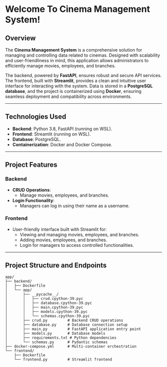 # Welcome To Cinema Management System!

## Overview
The **Cinema Management System** is a comprehensive solution for managing and controlling data related to cinemas. Designed with scalability and user-friendliness in mind, this application allows administrators to efficiently manage movies, employees, and branches.

The backend, powered by **FastAPI**, ensures robust and secure API services. The frontend, built with **Streamlit**, provides a clean and intuitive user interface for interacting with the system. Data is stored in a **PostgreSQL database**, and the project is containerized using **Docker**, ensuring seamless deployment and compatibility across environments.

---

## Technologies Used
- **Backend**: Python 3.8, FastAPI (running on WSL).
- **Frontend**: Streamlit (running on WSL).
- **Database**: PostgreSQL.
- **Containerization**: Docker and Docker Compose.

---

## Project Features
### Backend
- **CRUD Operations**:
  - Manage movies, employees, and branches.
- **Login Functionality**:
  - Managers can log in using their name as a username.

### Frontend
- User-friendly interface built with Streamlit for:
  - Viewing and managing movies, employees, and branches.
  - Adding movies, employees, and branches.
  - Login for managers to access controlled functionalities.

---

## Project Structure and Endpoints
```plaintext
app/
├── backend/
│   ├── Dockerfile
│   └── app/
│       ├── __pycache__/
│       │   ├── crud.cpython-39.pyc
│       │   ├── database.cpython-39.pyc
│       │   ├── main.cpython-39.pyc
│       │   ├── models.cpython-39.pyc
│       │   └── schemas.cpython-39.pyc
│       ├── crud.py         # Backend CRUD operations
│       ├── database.py     # Database connection setup
│       ├── main.py         # FastAPI application entry point
│       ├── models.py       # Database models
│       ├── requirements.txt # Python dependencies
│       └── schemas.py      # Pydantic schemas
├── docker-compose.yml      # Multi-container orchestration
└── frontend/
    ├── Dockerfile
    └── frontend.py         # Streamlit frontend

